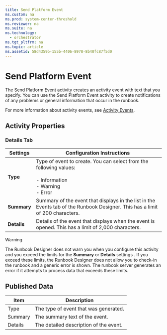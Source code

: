 ```yaml
---
title: Send Platform Event
ms.custom: na
ms.prod: system-center-threshold
ms.reviewer: na
ms.suite: na
ms.technology: 
  - orchestrator
ms.tgt_pltfrm: na
ms.topic: article
ms.assetid: 58d4359b-155b-4406-8978-8b40fc87f5d0
---
```

# Send Platform Event
The Send Platform Event activity creates an activity event with text that you specify. You can use the Send Platform Event activity to create notifications of any problems or general information that occur in the runbook.  
  
For more information about activity events, see [Activity Events](../../orch/manage/Activity-Events.md).  
  
## Activity Properties  
  
### Details Tab  
  
|Settings|Configuration Instructions|  
|------------|------------------------------|  
|**Type**|Type of event to create.  You can select from the following values:<br /><br />-   Information<br />-   Warning<br />-   Error|  
|**Summary**|Summary of the event that displays in the list in the Events tab of the Runbook Designer. This has a limit of 200 characters.|  
|**Details**|Details of the event that displays when the event is opened. This has a limit of 2,000 characters.|  
  
> [!WARNING]  
> The Runbook Designer does not warn you when you configure this activity and you exceed the limits for the **Summary** or **Details** settings . If you exceed these limits, the Runbook Designer does not allow you to check\-in the runbook and a generic error is shown. The runbook server generates an error if it attempts to process data that exceeds these limits.  
  
## Published Data  
  
|Item|Description|  
|--------|---------------|  
|Type|The type of event that was generated.|  
|Summary|The summary text of the event.|  
|Details|The detailed description of the event.|  
  

